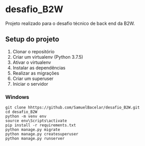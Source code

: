 # desafio_B2W

Projeto realizado para o desafio técnico de back end da B2W.

## Setup do projeto

1. Clonar o repositório
2. Criar um virtualenv (Python 3.7.5)
3. Ativar o virtualenv
4. Instalar as dependências
5. Realizar as migrações
6. Criar um superuser
7. Iniciar o servidor


### Windows
```console
git clone hhttps://github.com/SamuelBacelar/desafio_B2W.git
cd desafio_B2W
python -m venv env
source env\Scripts\activate
pip install -r requirements.txt
python manage.py migrate
python manage.py createsuperuser
python manage.py runserver
```
